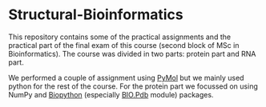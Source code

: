 # Structural-Bioinformatics

This repository contains some of the practical assignments and the practical part of the final exam of this course (second block of MSc in Bioinformatics). The course was divided in two parts: protein part and RNA part.

We performed a couple of assignment using [PyMol](https://pymol.org/2/) but we mainly used python for the rest of the course. For the protein part we focussed on using NumPy and [Biopython](https://biopython.org/) (especially [BIO.Pdb](https://biopython.org/wiki/The_Biopython_Structural_Bioinformatics_FAQ) module) packages.
